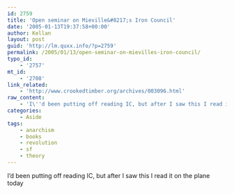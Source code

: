 ```yaml
---
id: 2759
title: 'Open seminar on Mieville&#8217;s Iron Council'
date: '2005-01-13T19:37:58+00:00'
author: Kellan
layout: post
guid: 'http://lm.quxx.info/?p=2759'
permalink: /2005/01/13/open-seminar-on-mievilles-iron-council/
typo_id:
    - '2757'
mt_id:
    - '2708'
link_related:
    - 'http://www.crookedtimber.org/archives/003096.html'
raw_content:
    - 'I\''d been putting off reading IC, but after I saw this I read it on the plane today'
categories:
    - Aside
tags:
    - anarchism
    - books
    - revolution
    - sf
    - theory
---
```


I’d been putting off reading IC, but after I saw this I read it on the plane today